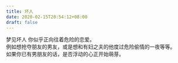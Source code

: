 ```yaml
---
title: 坏人
date: 2020-02-15T20:54:12+08:00
draft: false
---
```


梦见坏人 你似乎正向往着危险的恋爱。<br>
例如想抢夺朋友的男友，或是想和有妇之夫的他度过危险偷情的一夜等等。<br>
如果你已有男朋友的话，是否浮动的心正开始萌芽。<br>
